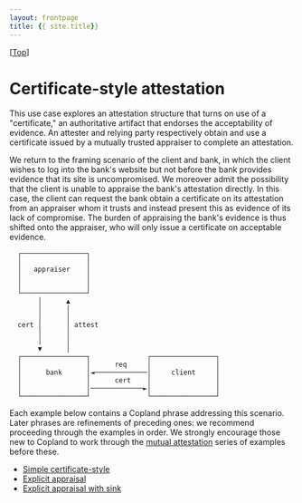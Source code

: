 ```yaml
---
layout: frontpage
title: {{ site.title}}
---
```


\[[Top](../README.md)\]

# Certificate-style attestation

This use case explores an attestation structure that turns on use of a
"certificate," an authoritative artifact that endorses the
acceptability of evidence.  An attester and relying party respectively
obtain and use a certificate issued by a mutually trusted appraiser to
complete an attestation.

We return to the framing scenario of the client and bank, in which the
client wishes to log into the bank's website but not before the bank
provides evidence that its site is uncompromised. We moreover admit
the possibility that the client is unable to appraise the bank's
attestation directly. In this case, the client can request the bank
obtain a certificate on its attestation from an appraiser whom it
trusts and instead present this as evidence of its lack of compromise.
The burden of appraising the bank's evidence is thus shifted onto the
appraiser, who will only issue a certificate on acceptable evidence.


      ┌────────────────┐
      │                │
      │   appraiser    │
      │                │ 
      │                │
      └────────────────┘
           │      ▲
           │      │
           │      │
      cert │      │ attest
           │      │
           │      │
           ▼      │
      ┌────────────────┐              ┌────────────────┐              
      │                │      req     │                │
      │      bank      │◄─────────────│     client     │
      │                │      cert    │                │
      │                │─────────────►│                │
      └────────────────┘              └────────────────┘


Each example below contains a Copland phrase addressing this
scenario. Later phrases are refinements of preceding ones: we
recommend proceeding through the examples in order. We strongly
encourage those new to Copland to work through the [mutual attestation](../mutual/mutual.md) series of examples before these.

 * [Simple certificate-style]({{site.baseurl}}tutorial/guide/cba)
 * [Explicit appraisal]({{site.baseurl}}tutorial/cert/guide/cba_appraise)
 * [Explicit appraisal with sink]({{site.baseurl}}tutorial/cert/guide/cba_appraise_sink)
